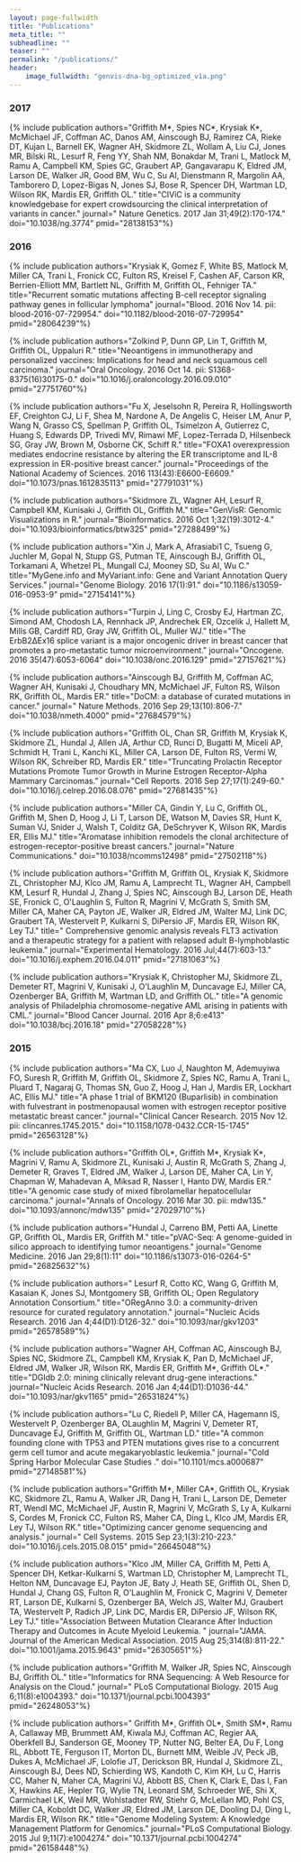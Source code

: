 ```yaml
---
layout: page-fullwidth
title: "Publications"
meta_title: ""
subheadline: ""
teaser: ""
permalink: "/publications/"
header:
    image_fullwidth: "genvis-dna-bg_optimized_v1a.png"
---
```



### 2017

{% include publication authors="Griffith M*, Spies NC*, Krysiak K*, McMichael JF, Coffman AC, Danos AM, Ainscough BJ, Ramirez CA, Rieke DT, Kujan L, Barnell EK, Wagner AH, Skidmore ZL, Wollam A, Liu CJ, Jones MR, Bilski RL, Lesurf R, Feng YY, Shah NM, Bonakdar M, Trani L, Matlock M, Ramu A, Campbell KM, Spies GC, Graubert AP, Gangavarapu K, Eldred JM, Larson DE, Walker JR, Good BM, Wu C, Su AI, Dienstmann R, Margolin AA, Tamborero D, Lopez-Bigas N, Jones SJ, Bose R, Spencer DH, Wartman LD, Wilson RK, Mardis ER, Griffith OL." title="CIViC is a community knowledgebase for expert crowdsourcing the clinical interpretation of variants in cancer." journal=" Nature Genetics. 2017 Jan 31;49(2):170-174." doi="10.1038/ng.3774" pmid="28138153"%}

### 2016

{% include publication authors="Krysiak K, Gomez F, White BS, Matlock M, Miller CA, Trani L, Fronick CC, Fulton RS, Kreisel F, Cashen AF, Carson KR, Berrien-Elliott MM, Bartlett NL, Griffith M, Griffith OL, Fehniger TA." title="Recurrent somatic mutations affecting B-cell receptor signaling pathway genes in follicular lymphoma" journal="Blood. 2016 Nov 14. pii: blood-2016-07-729954." doi="10.1182/blood-2016-07-729954" pmid="28064239"%}

{% include publication authors="Zolkind P, Dunn GP, Lin T, Griffith M, Griffith OL, Uppaluri R." title="Neoantigens in immunotherapy and personalized vaccines: Implications for head and neck squamous cell carcinoma." journal="Oral Oncology. 2016 Oct 14. pii: S1368-8375(16)30175-0." doi="10.1016/j.oraloncology.2016.09.010" pmid="27751760"%}

{% include publication authors="Fu X, Jeselsohn R, Pereira R, Hollingsworth EF, Creighton CJ, Li F, Shea M, Nardone A, De Angelis C, Heiser LM, Anur P, Wang N, Grasso CS, Spellman P, Griffith OL, Tsimelzon A, Gutierrez C, Huang S, Edwards DP, Trivedi MV, Rimawi MF, Lopez-Terrada D, Hilsenbeck SG, Gray JW, Brown M, Osborne CK, Schiff R." title="FOXA1 overexpression mediates endocrine resistance by altering the ER transcriptome and IL-8 expression in ER-positive breast cancer." journal="Proceedings of the National Academy of Sciences. 2016 113(43):E6600-E6609." doi="10.1073/pnas.1612835113" pmid="27791031"%}

{% include publication authors="Skidmore ZL, Wagner AH, Lesurf R, Campbell KM, Kunisaki J, Griffith OL, Griffith M." title="GenVisR: Genomic Visualizations in R." journal="Bioinformatics. 2016 Oct 1;32(19):3012-4." doi="10.1093/bioinformatics/btw325" pmid="27288499"%}

{% include publication authors="Xin J, Mark A, Afrasiabi1 C, Tsueng G, Juchler M, Gopal N, Stupp GS, Putman TE, Ainscough BJ, Griffith OL, Torkamani A, Whetzel PL, Mungall CJ, Mooney SD, Su AI, Wu C." title="MyGene.info and MyVariant.info: Gene and Variant Annotation Query Services." journal="Genome Biology. 2016 17(1):91." doi="10.1186/s13059-016-0953-9" pmid="27154141"%}

{% include publication authors="Turpin J, Ling C, Crosby EJ, Hartman ZC, Simond AM, Chodosh LA, Rennhack JP, Andrechek ER, Ozcelik J, Hallett M, Mills GB, Cardiff RD, Gray JW, Griffith OL, Muller WJ." title="The ErbB2ΔEx16 splice variant is a major oncogenic driver in breast cancer that promotes a pro-metastatic tumor microenvironment." journal="Oncogene. 2016 35(47):6053-6064" doi="10.1038/onc.2016.129" pmid="27157621"%}

{% include publication authors="Ainscough BJ, Griffith M, Coffman AC, Wagner AH, Kunisaki J, Choudhary MN, McMichael JF, Fulton RS, Wilson RK, Griffith OL, Mardis ER." title="DoCM: a database of curated mutations in cancer." journal=" Nature Methods. 2016 Sep 29;13(10):806-7." doi="10.1038/nmeth.4000" pmid="27684579"%}

{% include publication authors="Griffith OL, Chan SR, Griffith M, Krysiak K, Skidmore ZL, Hundal J, Allen JA, Arthur CD, Runci D, Bugatti M, Miceli AP, Schmidt H, Trani L, Kanchi KL, Miller CA, Larson DE, Fulton RS, Vermi W, Wilson RK, Schreiber RD, Mardis ER." title="Truncating Prolactin Receptor Mutations Promote Tumor Growth in Murine Estrogen Receptor-Alpha Mammary Carcinomas." journal="Cell Reports. 2016 Sep 27;17(1):249-60." doi="10.1016/j.celrep.2016.08.076" pmid="27681435"%}

{% include publication authors="Miller CA, Gindin Y, Lu C, Griffith OL, Griffith M, Shen D, Hoog J, Li T, Larson DE, Watson M, Davies SR, Hunt K, Suman VJ, Snider J, Walsh T, Colditz GA, DeSchryver K, Wilson RK, Mardis ER, Ellis MJ." title="Aromatase inhibition remodels the clonal architecture of estrogen-receptor-positive breast cancers." journal="Nature Communications." doi="10.1038/ncomms12498" pmid="27502118"%}

{% include publication authors="Griffith M, Griffith OL, Krysiak K, Skidmore ZL, Christopher MJ, Klco JM, Ramu A, Lamprecht TL, Wagner AH, Campbell KM, Lesurf R, Hundal J, Zhang J, Spies NC, Ainscough BJ, Larson DE, Heath SE, Fronick C, O'Laughlin S, Fulton R, Magrini V, McGrath S, Smith SM, Miller CA, Maher CA, Payton JE, Walker JR, Eldred JM, Walter MJ, Link DC, Graubert TA, Westervelt P, Kulkarni S, DiPersio JF, Mardis ER, Wilson RK, Ley TJ." title=" Comprehensive genomic analysis reveals FLT3 activation and a therapeutic strategy for a patient with relapsed adult B-lymphoblastic leukemia." journal="Experimental Hematology. 2016 Jul;44(7):603-13." doi="10.1016/j.exphem.2016.04.011" pmid="27181063"%}

{% include publication authors="Krysiak K, Christopher MJ, Skidmore ZL, Demeter RT, Magrini V, Kunisaki J, O'Laughlin M, Duncavage EJ, Miller CA, Ozenberger BA, Griffith M, Wartman LD, and Griffith OL." title="A genomic analysis of Philadelphia chromosome-negative AML arising in patients with CML." journal="Blood Cancer Journal. 2016 Apr 8;6:e413" doi="10.1038/bcj.2016.18" pmid="27058228"%}

### 2015

{% include publication authors="Ma CX, Luo J, Naughton M, Ademuyiwa FO, Suresh R, Griffith M, Griffith OL, Skidmore Z, Spies NC, Ramu A, Trani L, Pluard T, Nagaraj G, Thomas SN, Guo Z, Hoog J, Han J, Mardis ER, Lockhart AC, Ellis MJ." title="A phase 1 trial of BKM120 (Buparlisib) in combination with fulvestrant in postmenopausal women with estrogen receptor positive metastatic breast cancer." journal="Clinical Cancer Research. 2015 Nov 12. pii: clincanres.1745.2015." doi="10.1158/1078-0432.CCR-15-1745" pmid="26563128"%}

{% include publication authors="Griffith OL*, Griffith M*, Krysiak K*, Magrini V, Ramu A, Skidmore ZL, Kunisaki J, Austin R, McGrath S, Zhang J, Demeter R, Graves T, Eldred JM, Walker J, Larson DE, Maher CA, Lin Y, Chapman W, Mahadevan A, Miksad R, Nasser I, Hanto DW, Mardis ER." title="A genomic case study of mixed fibrolamellar hepatocellular carcinoma." journal="Annals of Oncology. 2016 Mar 30. pii: mdw135." doi="10.1093/annonc/mdw135" pmid="27029710"%}

{% include publication authors="Hundal J, Carreno BM, Petti AA, Linette GP, Griffith OL, Mardis ER, Griffith M." title="pVAC-Seq: A genome-guided in silico approach to identifying tumor neoantigens." journal="Genome Medicine. 2016 Jan 29;8(1):11" doi="10.1186/s13073-016-0264-5" pmid="26825632"%}

{% include publication authors=" Lesurf R, Cotto KC, Wang G, Griffith M, Kasaian K, Jones SJ, Montgomery SB, Griffith OL; Open Regulatory Annotation Consortium." title="ORegAnno 3.0: a community-driven resource for curated regulatory annotation." journal="Nucleic Acids Research. 2016 Jan 4;44(D1):D126-32." doi="10.1093/nar/gkv1203" pmid="26578589"%}

{% include publication authors="Wagner AH, Coffman AC, Ainscough BJ, Spies NC, Skidmore ZL, Campbell KM, Krysiak K, Pan D, McMichael JF, Eldred JM, Walker JR, Wilson RK, Mardis ER, Griffith M*, Griffith OL*." title="DGIdb 2.0: mining clinically relevant drug-gene interactions." journal="Nucleic Acids Research. 2016 Jan 4;44(D1):D1036-44." doi="10.1093/nar/gkv1165" pmid="26531824"%}

{% include publication authors="Lu C, Riedell P, Miller CA, Hagemann IS, Westervelt P, Ozenberger BA, OLaughlin M, Magrini V, Demeter RT, Duncavage EJ, Griffith M, Griffith OL, Wartman LD." title="A common founding clone with TP53 and PTEN mutations gives rise to a concurrent germ cell tumor and acute megakaryoblastic leukemia." journal="Cold Spring Harbor Molecular Case Studies ." doi="10.1101/mcs.a000687" pmid="27148581"%}

{% include publication authors="Griffith M*, Miller CA*, Griffith OL, Krysiak KC, Skidmore ZL, Ramu A, Walker JR, Dang H, Trani L, Larson DE, Demeter RT, Wendl MC, McMichael JF, Austin R, Magrini V, McGrath S, Ly A, Kulkarni S, Cordes M, Fronick CC, Fulton RS, Maher CA, Ding L, Klco JM, Mardis ER, Ley TJ, Wilson RK." title="Optimizing cancer genome sequencing and analysis." journal=" Cell Systems. 2015 Sep 23;1(3):210-223." doi="10.1016/j.cels.2015.08.015" pmid="26645048"%}

{% include publication authors="Klco JM, Miller CA, Griffith M, Petti A, Spencer DH, Ketkar-Kulkarni S, Wartman LD, Christopher M, Lamprecht TL, Helton NM, Duncavage EJ, Payton JE, Baty J, Heath SE, Griffith OL, Shen D, Hundal J, Chang GS, Fulton R, O'Laughlin M, Fronick C, Magrini V, Demeter RT, Larson DE, Kulkarni S, Ozenberger BA, Welch JS, Walter MJ, Graubert TA, Westervelt P, Radich JP, Link DC, Mardis ER, DiPersio JF, Wilson RK, Ley TJ." title="Association Between Mutation Clearance After Induction Therapy and Outcomes in Acute Myeloid Leukemia. " journal="JAMA. Journal of the American Medical Association. 2015 Aug 25;314(8):811-22." doi="10.1001/jama.2015.9643" pmid="26305651"%}

{% include publication authors="Griffith M, Walker JR, Spies NC, Ainscough BJ, Griffith OL." title="Informatics for RNA Sequencing: A Web Resource for Analysis on the Cloud." journal=" PLoS Computational Biology. 2015 Aug 6;11(8):e1004393." doi="10.1371/journal.pcbi.1004393" pmid="26248053"%}

{% include publication authors=" Griffith M*, Griffith OL*, Smith SM*, Ramu A, Callaway MB, Brummett AM, Kiwala MJ, Coffman AC, Regier AA, Oberkfell BJ, Sanderson GE, Mooney TP, Nutter NG, Belter EA, Du F, Long RL, Abbott TE, Ferguson IT, Morton DL, Burnett MM, Weible JV, Peck JB, Dukes A, McMichael JF, Lolofie JT, Derickson BR, Hundal J, Skidmore ZL, Ainscough BJ, Dees ND, Schierding WS, Kandoth C, Kim KH, Lu C, Harris CC, Maher N, Maher CA, Magrini VJ, Abbott BS, Chen K, Clark E, Das I, Fan X, Hawkins AE, Hepler TG, Wylie TN, Leonard SM, Schroeder WE, Shi X, Carmichael LK, Weil MR, Wohlstadter RW, Stiehr G, McLellan MD, Pohl CS, Miller CA, Koboldt DC, Walker JR, Eldred JM, Larson DE, Dooling DJ, Ding L, Mardis ER, Wilson RK." title="Genome Modeling System: A Knowledge Management Platform for Genomics." journal="PLoS Computational Biology. 2015 Jul 9;11(7):e1004274." doi="10.1371/journal.pcbi.1004274" pmid="26158448"%}
